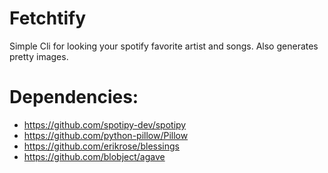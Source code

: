 # Fetchtify
Simple Cli for looking your spotify favorite artist and songs.
Also generates pretty images.

# Dependencies:
- https://github.com/spotipy-dev/spotipy
- https://github.com/python-pillow/Pillow
- https://github.com/erikrose/blessings
- https://github.com/blobject/agave
